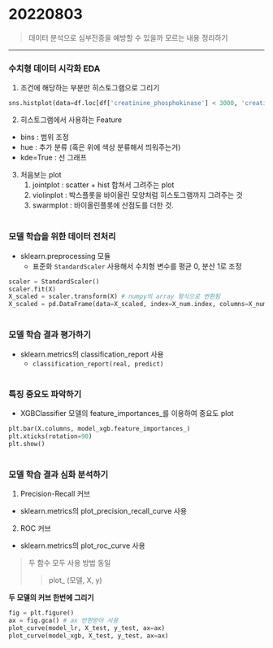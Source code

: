 # 20220803

> 데이터 분석으로 심부전증을 예방할 수 있을까
> 모르는 내용 정리하기

---

### 수치형 데이터 시각화 EDA

1. 조건에 해당하는 부분만 히스토그램으로 그리기
```python
sns.histplot(data=df.loc[df['creatinine_phosphokinase'] < 3000, 'creatinine_phosphokinase'])
```

2. 히스토그램에서 사용하는 Feature
* bins : 범위 조정
* hue : 추가 분류 (혹은 위에 색상 분류해서 띄워주는거)
* kde=True : 선 그래프

3. 처음보는 plot
    1. jointplot : scatter + hist 합쳐서 그려주는 plot
    2. violinplot : 박스플롯을 바이올린 모양처럼 히스토그램까지 그려주는 것
    3. swarmplot : 바이올린플롯에 산점도를 더한 것.

#

### 모델 학습을 위한 데이터 전처리

- sklearn.preprocessing 모듈
    - 표준화 `StandardScaler` 사용해서 수치형 변수를 평균 0, 분산 1로 조정

```python
scaler = StandardScaler()
scaler.fit(X)
X_scaled = scaler.transform(X) # numpy의 array 형식으로 변환됨
X_scaled = pd.DataFrame(data=X_scaled, index=X_num.index, columns=X_num.columns) # 데이터프레임 형식으로 변환 : 이후 사용에 용이하도록
```

#

### 모델 학습 결과 평가하기

- sklearn.metrics의 classification_report 사용
    - `classification_report(real, predict)`

#

### 특징 중요도 파악하기

- XGBClassifier 모델의 feature_importances_를 이용하여 중요도 plot

```python
plt.bar(X.columns, model_xgb.feature_importances_)
plt.xticks(rotation=90)
plt.show()
```

#

### 모델 학습 결과 심화 분석하기

1. Precision-Recall 커브
- sklearn.metrics의 plot_precision_recall_curve 사용

2. ROC 커브
- sklearn.metrics의 plot_roc_curve 사용

> 두 함수 모두 사용 방법 동일
>> plot_ (모델, X, y)

__두 모델의 커브 한번에 그리기__
```python
fig = plt.figure()
ax = fig.gca() # ax 반환받아 사용
plot_curve(model_lr, X_test, y_test, ax=ax)
plot_curve(model_xgb, X_test, y_test, ax=ax)
```